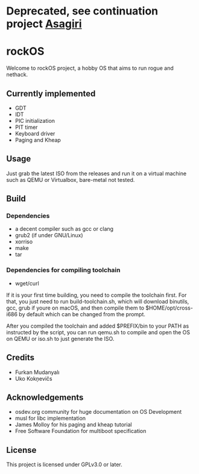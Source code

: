 # Deprecated, see continuation project [Asagiri](https://git.homd.xyz/asagiri/asagiri)

# rockOS
Welcome to rockOS project, a hobby OS that aims to run rogue and nethack.

## Currently implemented
- GDT
- IDT
- PIC initialization
- PIT timer
- Keyboard driver
- Paging and Kheap


## Usage
Just grab the latest ISO from the releases and run it on a virtual machine
such as QEMU or Virtualbox, bare-metal not tested.

## Build
### Dependencies
- a decent compiler such as gcc or clang
- grub2 (if under GNU/Linux)
- xorriso
- make
- tar
### Dependencies for compiling toolchain
- wget/curl

If it is your first time building, you need to compile the toolchain first.
For that, you just need to run build-toolchain.sh, which will download binutils,
gcc, grub if youre on macOS, and then compile them to $HOME/opt/cross-i686 by default
which can be changed from the prompt.

After you compiled the toolchain and added $PREFIX/bin to your PATH as instructed by the script,
you can run qemu.sh to compile and open the OS on QEMU or iso.sh to just generate the ISO.


## Credits
- Furkan Mudanyalı
- Uko Kokņevičs


## Acknowledgements
- osdev.org community for huge documentation on OS Development
- musl for libc implementation
- James Molloy for his paging and kheap tutorial
- Free Software Foundation for multiboot specification


## License
This project is licensed under GPLv3.0 or later.
